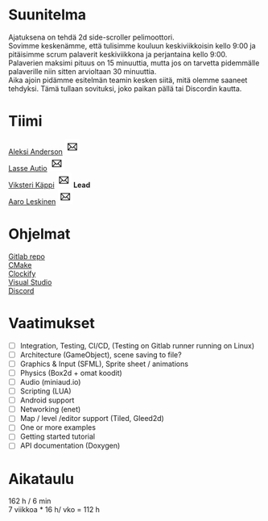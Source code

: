 # Suunitelma

Ajatuksena on tehdä 2d side-scroller pelimoottori.  
Sovimme keskenämme, että tulisimme kouluun keskiviikkoisin kello 9:00 ja pitäisimme scrum palaverit keskiviikkona ja perjantaina kello 9:00.  
Palaverien maksimi pituus on 15 minuuttia, mutta jos on tarvetta pidemmälle palaverille niin sitten arvioltaan 30 minuuttia.  
Aika ajoin pidämme esitelmän teamin kesken siitä, mitä olemme saaneet tehdyksi. Tämä tullaan sovituksi, joko paikan pällä tai Discordin kautta.

# Tiimi

[Aleksi Anderson](https://repo.kamit.fi/aleksiand) [<img src="Email.png" width="30" height="30">](mailto:aleksianderson@kamk.fi)  
[Lasse Autio](https://repo.kamit.fi/lasseaut) [<img src="Email.png" width="30" height="30">](mailto:lasseautio@kamk.fi)  
[Viksteri Käppi](https://repo.kamit.fi/viksterikap) [<img src="Email.png" width="30" height="30">](mailto:viksterikappi@kamk.fi) **Lead**  
[Aaro Leskinen](https://repo.kamit.fi/aaroles) [<img src="Email.png" width="30" height="30">](mailto:aaroleskinen@kamk.fi)

# Ohjelmat

[Gitlab repo](https://repo.kamit.fi/)  
[CMake](https://cmake.org/)  
[Clockify](https://clockify.me/)  
[Visual Studio](https://visualstudio.microsoft.com/)  
[Discord](https://discord.com/login)

# Vaatimukset

- [ ] Integration, Testing, CI/CD, (Testing on Gitlab runner running on Linux)  
- [ ] Architecture (GameObject), scene saving to file?  
- [ ] Graphics & Input (SFML), Sprite sheet / animations   
- [ ] Physics (Box2d + omat koodit)  
- [ ] Audio (miniaud.io)  
- [ ] Scripting (LUA) 
- [ ] Android support  
- [ ] Networking (enet)  
- [ ] Map / level /editor support (Tiled, Gleed2d)  
- [ ] One or more examples 
- [ ] Getting started tutorial 
- [ ] API documentation (Doxygen)

# Aikataulu

162 h / 6 min  
7 viikkoa * 16 h/ vko = 112 h
